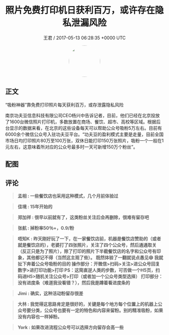 <h1 align="center">照片免费打印机日获利百万，或许存在隐私泄漏风险</h1>
<p align="center">
    <a>王君 / 2017-05-13 06:28:35 &#43;0000 UTC</a>
</p>

<div align="center">
    <img src="https://images.zsxq.com/FrsdWPWXvF8z-hMfRfGtY4cP_pgO?e=1590940799&amp;token=kIxbL07-8jAj8w1n4s9zv64FuZZNEATmlU_Vm6zD:DX-kRHKE06d7LTAMsoszRz6M53E=" width="100" height="100" style="border:1px solid;border-radius:50%; color:#ffffff"/>
</div>

## 正文

<div>
 

“吸粉神器”靠免费打印照片每天获利百万，或存泄露隐私风险

南京功夫豆信息科技有限公司CEO杨兴中告诉记者，目前，他们已经在北京投放了1600台微信照片打印机，多数放置在商场、餐饮、超市、高校等区域。根据后台显示的数据来看，在北京的这些设备每天可以帮助公众号吸粉5万左右。目前有6000余个微信公众号入驻功夫豆平台。“功夫豆的盈利模式主要是走量，目前全国市场日均打印照片80万至100万张，双休日能打印150万张照片，吸粉一个一般在1元左右，这意味着所对应的公众号最多时一天可新增150万个粉丝”。


</div>

## 配图
<div class="image" align="center">

</div>

## 评论

<div align="left">
<div>

<blockquote >
<span> <strong>孟相 : 一些餐饮店也采用这种模式，几个月前体验过 </strong></span>
</blockquote>

<blockquote >
<span> <strong>佳境 : 15年开始的 </strong></span>
</blockquote>

<blockquote >
<span> <strong>郑加祥 : 很早以前就有了，这类粉丝关注后会再删除，很难有留存吧 </strong></span>
</blockquote>

<blockquote >
<span> <strong>张航 : 掉粉率50％&#43;，0.9/粉 </strong></span>
</blockquote>

<blockquote >
<span> <strong>唔知K : 昨天刚好玩了一下，在一家餐饮店前，机器是餐饮店赞助的（或者就是餐饮店的），老婆打了四张照片，关注了四个公众号，然后通通取关（反正只是为了照片），除了打印的照片下半截餐饮店的名字和公众号有印象，其他都记不得（当然这主观了些）。
既然体验了一翻就说点愚见😄
我就扯下奔着公众号吸粉的目的
操作部分：开微信&gt;扫码&gt;关注&gt;进公众号回复数字&gt;进打印功能&gt;打印
PS：这简直逆人类的步数，可否做一个H5页，扫码进H5&gt;随机关注公众号&gt;打印（或者加一个公众号类型选择）
打印部分：没有进度条（难道我没看错？），然后我是蹲着看进度条的 </strong></span>
</blockquote>

<blockquote >
<span> <strong>Jimi : 确实，这种活动粉留存很差 </strong></span>
</blockquote>

<blockquote >
<span> <strong>大林 : 我觉得这思路肯定是很好的，关键是每个地方每个位置上的机器上公众号要分类，公众号也要有一定的特色和内容来留粉。别的精准吸粉，如果没有内容也一样掉粉。 </strong></span>
</blockquote>

<blockquote >
<span> <strong>York : 如果改进流程公众号可以选择方向留存会高一些 </strong></span>
</blockquote>

</div>
</div>